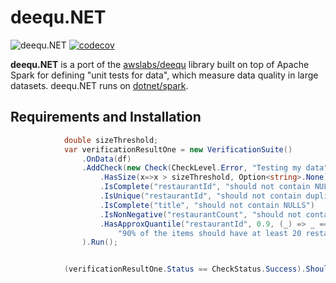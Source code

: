 # deequ.NET

![deequ.NET](https://github.com/samueleresca/deequ.net/workflows/deequ.NET/badge.svg) [![codecov](https://codecov.io/gh/samueleresca/deequ.net/branch/master/graph/badge.svg)](https://codecov.io/gh/samueleresca/deequ.net)

**deequ.NET** is a port of the [awslabs/deequ](https://github.com/awslabs/deequ) library built on top of Apache Spark for defining "unit tests for data", which measure data quality in large datasets.
deequ.NET runs on [dotnet/spark](https://github.com/dotnet/spark).

## Requirements and Installation



```csharp
            double sizeThreshold;
            var verificationResultOne = new VerificationSuite()
                .OnData(df)
                .AddCheck(new Check(CheckLevel.Error, "Testing my data")
                    .HasSize(x=>x > sizeThreshold, Option<string>.None)
                    .IsComplete("restaurantId", "should not contain NULLS")
                    .IsUnique("restaurantId", "should not contain duplicates")
                    .IsComplete("title", "should not contain NULLS")
                    .IsNonNegative("restaurantCount", "should not contain negative values")
                    .HasApproxQuantile("restaurantId", 0.9, (_) => _ == 20,
                        "90% of the items should have at least 20 restaurantIds")
                ).Run();


            (verificationResultOne.Status == CheckStatus.Success).ShouldBeTrue();

```
